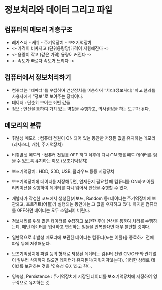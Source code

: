# 정보처리와 데이터 그리고 파일

## 컴퓨터의 메모리 계층구조
* 레지스터 - 캐쉬 - 주기억장치 - 보조기억장치
* <- 가격이 비싸지고 	(단위용량당)가격이 저렴해진다 ->
* <- 용량이 작고 		(같은 가격)	용량이 커진다 ->
* <- 속도가 빠르다 					속도가 느리다 ->

## 컴퓨터에서 정보처리하기
* 컴퓨터는 "데이터"를 수집하여 연산장치를 이용하여 "처리(정보처리)"하고 결과를 사용자에게 "정보"로 보여주는 장치이다.
* 데이터 : 단순히 보이는 어떤 값들
* 정보 : 연산을 통하여 가치 있는 역할을 수행하고,
		의사결정을 하는 도구가 된다.
		
## 메모리의 분류 
* 휘발성 메모리 : 컴퓨터 전원이 ON 되어 있는 동안만 저장된 값을 유지하는 메모리 (레지스터, 캐쉬, 주기억장치)
* 비휘발성 메모리 : 컴퓨터 전원을 OFF 하고 이후에 다시 ON 했을 때도 데이터를 읽을 수 있도록 유지하는 메모 (보조기억장치) 

* 보조기억장치 : HDD, SDD, USB, 클라우드 등등 저장장치
* 보조기억장치에 데이터를 저장해두면, 언제든지 필요할 때 컴퓨터를 ON하고 어플리케이션을 실행하여 데이터를 다시 읽어서 연산을 수행할 수 있다.

* 개발자가 작성한 코드에서 생성된(키보드, Random 등) 데이터는 주기억장치에 보관되고, 프로젝트(어플)가 실행되는 동안에는 그 값을 유지하고 있다. 하지만 컴퓨터를 OFF하면 데이터는 모두 소멸되어 버린다.

* 정보처리를 위해 많은 데이터를 수집하고 보관한 후에 연산을 통하여 처리를 수행하는데, 매번 데이터를 입력하고 연산하는 일들을 반복한다면 매우 불편할 것이다.

* 일반적으로 휘발성 메모리에 보관된 데이터는 컴퓨터(또는 어플)을 종료하기 전에 파일 등에 저장해둔다.

* 보조기억장치에 파일 등의 형태로 저장된 데이터는 컴퓨터 전원 ON/OFF와 관계없이 일부러 삭제하지 않으면 데이터가 유지된다(지워지지않는다). 이러한 상태로 데이터를 보관하는 것을 '영속성 유지'라고 한다.

* 영속성, Persistence : 주기억장치에 저장된 데이터를 보조기억장치에 저장하여 영구적으로 유지하는 것




